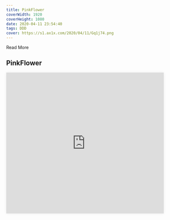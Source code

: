 ```yaml
---
title: PinkFlower
coverWidth: 1920
coverHeight: 1080
date: 2020-04-11 23:54:40
tags: DDD
cover: https://s1.ax1x.com/2020/04/11/Gq1j74.png
---
```


Read More
<!-- more -->

## PinkFlower

<iframe style="width:100%;height:450px;box-shadow:0px 0px 10px #eee" src="https://www.ddd.online/jq/webEdit/project/embedProject/z7psAXmJ-2vOrdbKU-eYS7bL4j-YLXX11ci" frameborder="0" allowvr allowfullscreen mozallowfullscreen="true" webkitallowfullscreen="true" onmousewheel=""></iframe>
